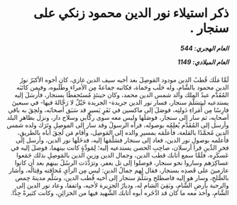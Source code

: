 <h1 dir="rtl">ذكر استيلاء نور الدين محمود زنكي على سنجار .</h1>

<h5 dir="rtl">العام الهجري:  544

العام الميلادي: 1149

</h5>

<p dir="rtl">لَمَّا مَلَك قُطبُ الدين مودود المَوصِلَ بعد أخيه سيف الدين غازي، كان أخوه الأكبَرُ نورُ الدين محمود بالشَّامِ، وله حَلَب وحَماة، فكاتبه جماعةٌ مِن الأمراء وطَلَبوه، وفيمن كاتَبَه المُقَدَّم عبدُ الملك والد شمس الدين محمد، وكان حينئذٍ مُستَحفظًا بسنجار، فأرسَلَ إليه يستدعيه ليتسَلَّمَ سنجار، فسار نور الدين جريدة- الجريدة خَيْلٌ لا رَجَّالةَ فيها- في سبعينَ فارِسًا مِن أُمَراءِ دَولتِه، فوصَلَ إلى ماكسين في نَفَرٍ يَسيرٍ قد سَبَق أصحابَه، ولحِقَ به باقي أصحابِه، ثم سار إلى سنجار، فوصَلَها وليس معه سوى ركَّابي وسلاح دار، ونزل بظاهرِ البلد وأرسل إلى المُقَدَّم يُعلِمُه بوصوله، فرآه الرسولُ وقد سار إلى الموصِلِ وتَرَك ولده شمس الدين مُحمَّدًا بالقلعة، فأعلَمَه بمسيرِ والده إلى المَوصِل، وأقام مَن لَحِقَ أباه بالطريقِ، فأعلمه بوصولِ نور الدين، فعاد إلى سنجار فسَلَّمَها إليه، فدخَلَها نور الدين، وأرسل إلى فخرِ الدِّينِ قرا أرسلان، صاحِبِ الحصن يستدعيه إليه؛ لِمَودَّةٍ كانت بينهما، فوصلَ إليه في عَسكَرِه، فلَمَّا سمع أتابك قطب الدين، وجمال الدين وزين الدين بالمَوصِلِ بذلك جَمَعوا عساكِرَهم وساروا نحو سنجار، فوصلوا إلى تل يعفر، وترَدَّدَت الرسُلُ بينهم بعد أن كانوا عازمينَ على قَصدِه بسنجار، فقال لهم جمالُ الدين: ليس مِن الرأيِ مُحاقته وقِتالُه، وأشار بالصُّلحِ، وسار هو إليه فاصطلح وسَلَّمَ سنجار إلى أخيه قُطب الدين، وسَلَّم مدينةَ حِمص والرحبة بأرضِ الشَّامِ، وبَقِيَ الشام له، وديارُ الجزيرة لأخيه، واتفقا، وعاد نور الدين إلى الشَّامِ، وأخذ معه ما كان قد ادَّخَره أبوه أتابك الشَّهيد فيها من الخزائِنِ، وكانت كثيرةً جِدًّا.</p></br>
